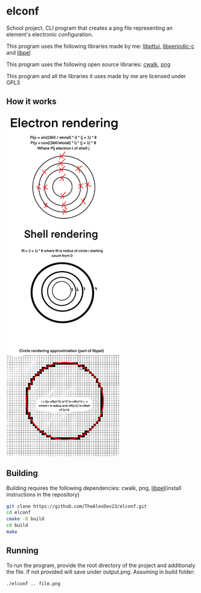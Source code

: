# elconf
School project. CLI program that creates a png file representing an element's electronic configuration.

This program uses the following libraries made by me: [libpttui](https://github.com/TheAlexDev23/libpttui), [libperiodic-c](https://github.com/TheAlexDev23/libperiodic-c) and [libpel](https://github.com/TheAlexDev23/libpel)

This program uses the following open source libraries: [cwalk](https://github.com/likle/cwalk), [png](http://www.libpng.org/pub/png/libpng.html)

This program and all the libraries it uses made by me are licensed under GPL3

## How it works
<div>
<img width="300px" height="300px" src="static/IMG_0581.png"/>
<img width="300px" height="300px" src="static/IMG_0582.png"/>
<img width="300px" height="300px" src="static/IMG_0583.png"/>
</div>

## Building
Building requires the following dependencies: cwalk, png, [libpel](https://github.com/thealexdev23/libpel)(install instructions in the repository)
```bash
git clone https://github.com/TheAlexDev23/elconf.git
cd elconf
cmake -B build
cd build
make
```

## Running
To run the program, provide the root directory of the project and additionaly the file. If not provided will save under output.png. Assuming in build folder:
```bash
./elconf .. file.png
```


 
